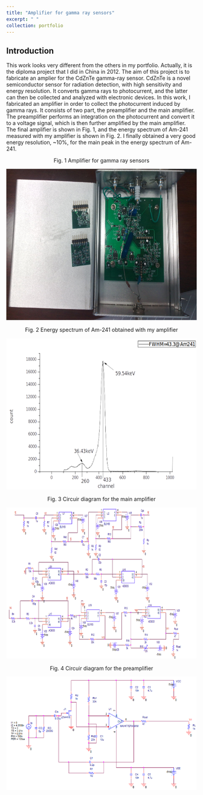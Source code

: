 ```yaml
---
title: "Amplifier for gamma ray sensors"
excerpt: " "
collection: portfolio
---
```

## Introduction
This work looks very different from the others in my portfolio. Actually, it is the diploma project that I did in China in 2012. The aim of this project is to fabricate an amplier for the CdZnTe gamma-ray sensor. CdZnTe is a novel semiconductor sensor for radiation detection, with high sensitivity and energy resolution. It converts gamma rays to photocurrent, and the latter can then be collected and analyzed with electronic devices. In this work, I fabricated an amplifier in order to collect the photocurrent induced by gamma rays. It consists of two part, the preamplifier and the main amplifier. The preamplifier performs an integration on the photocurrent and convert it to a voltage signal, which is then further amplified by the main amplifier. The final amplifier is shown in Fig. 1, and the energy spectrum of Am-241 measured with my amplifier is shown in Fig. 2. I finally obtained a very good energy resolution, ~10%,  for the main peak in the energy spectrum of Am-241.


<p align="center">
  Fig. 1 Amplifier for gamma ray sensors
</p>

<p align="center">
<img src="/images/amplifier.jpg" width="700" height="400" >
</p>


<p align="center">
  Fig. 2 Energy spectrum of Am-241 obtained with my amplifier
</p>

<p align="center">
<img src="/images/result_amplifier.png" width="700" height="400" >
</p>

<p align="center">
  Fig. 3 Circuir diagram for the main amplifier
</p>

<p align="center">
<img src="/images/main_amplifier.png" width="800" height="400" >
</p>


<p align="center">
  Fig. 4 Circuir diagram for the preamplifier
</p>

<p align="center">
<img src="/images/preamplifier.png" width="600" height="300" >
</p>

